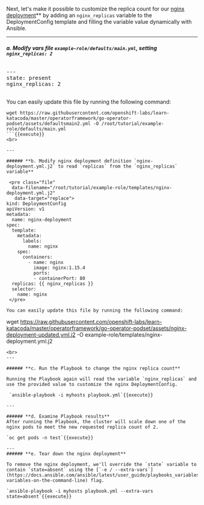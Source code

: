 Next, let's make it possible to customize the replica count for our [nginx deployment](https://kubernetes.io/docs/concepts/workloads/controllers/deployment/#creating-a-deployment)** by adding an `nginx_replicas` variable to the DeploymentConfig template and filling the variable value dynamically with Ansible.

---

###### **a. Modify vars file `example-role/defaults/main.yml`, setting `nginx_replicas: 2`**

<pre class="file">
---
state: present
nginx_replicas: 2

</pre>

You can easily update this file by running the following command:

```
wget https://raw.githubusercontent.com/openshift-labs/learn-katacoda/master/operatorframework/go-operator-podset/assets/defaultsmain2.yml -O /root/tutorial/example-role/defaults/main.yml
```{{execute}}
<br>

---

###### **b. Modify nginx deployment definition `nginx-deployment.yml.j2` to read `replicas` from the `nginx_replicas` variable**

 <pre class="file"
  data-filename="/root/tutorial/example-role/templates/nginx-deployment.yml.j2"
   data-target="replace">
kind: DeploymentConfig
apiVersion: v1
metadata:
  name: nginx-deployment
spec:
  template:
    metadata:
      labels:
        name: nginx
    spec:
      containers:
        - name: nginx
          image: nginx:1.15.4
          ports:
          - containerPort: 80
  replicas: {{ nginx_replicas }}
  selector:
    name: nginx
 </pre>

You can easily update this file by running the following command:

```
wget https://raw.githubusercontent.com/openshift-labs/learn-katacoda/master/operatorframework/go-operator-podset/assets/nginx-deployment-updated.yml.j2 -O example-role/templates/nginx-deployment.yml.j2
```{{execute}}
<br>
---

###### **c. Run the Playbook to change the nginx replica count**

Running the Playbook again will read the variable `nginx_replicas` and use the provided value to customize the nginx DeploymentConfig.

 `ansible-playbook -i myhosts playbook.yml`{{execute}}

---

###### **d. Examine Playbook results**
After running the Playbook, the cluster will scale down one of the nginx pods to meet the new requested replica count of 2. 

`oc get pods -n test`{{execute}}

---
###### **e. Tear down the nginx deployment**

To remove the nginx deployment, we'll override the `state` variable to contain `state=absent` using the [`-e / --extra-vars`](https://docs.ansible.com/ansible/latest/user_guide/playbooks_variables.html#passing-variables-on-the-command-line) flag. 

`ansible-playbook -i myhosts playbook.yml --extra-vars state=absent`{{execute}}